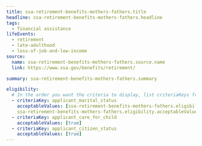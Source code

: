```yaml
---
title: ssa-retirement-benefits-mothers-fathers.title
headline: ssa-retirement-benefits-mothers-fathers.headline
tags:
  - financial assistance
lifeEvents:
  - retirement
  - late-adulthood
  - loss-of-job-and-low-income
source:
  name: ssa-retirement-benefits-mothers-fathers.source.name
  link: https://www.ssa.gov/benefits/retirement/

summary: ssa-retirement-benefits-mothers-fathers.summary

eligibility:
  # In the order you want the criteria to display, list criteriaKeys from the csv here, each followed by a comma-separated list of which values indicate eligibility for that criteria. Wrap individual values in quotes if they have inner commas.
  - criteriaKey: applicant_marital_status
    acceptableValues: [ssa-retirement-benefits-mothers-fathers.eligibility.acceptableValues, 
    ssa-retirement-benefits-mothers-fathers.eligibility.acceptableValues1]
  - criteriaKey: applicant_care_for_child
    acceptableValues: [true]
  - criteriaKey: applicant_citizen_status
    acceptableValues: [true]
---
```

